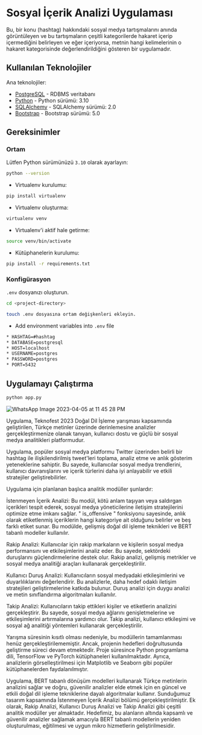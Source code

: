 # Sosyal İçerik Analizi Uygulaması

Bu, bir konu (hashtag) hakkındaki sosyal medya tartışmalarını anında görüntüleyen ve bu tartışmaların çeşitli kategorilerde hakaret içerip içermediğini belirleyen ve eğer içeriyorsa, metnin hangi kelimelerinin o hakaret kategorisinde değerlendirildiğini gösteren bir uygulamadır.

## Kullanılan Teknolojiler

Ana teknolojiler:

- [PostgreSQL](https://www.postgresql.org/) - RDBMS veritabanı
- [Python](https://docs.python.org/3.10/) - Python sürümü: 3.10 
- [SQLAlchemy](https://docs.sqlalchemy.org/) - SQLAlchemy sürümü: 2.0
- [Bootstrap](https://getbootstrap.com/docs/5.0/getting-started/introduction/) - Bootstrap sürümü: 5.0


## Gereksinimler

### Ortam

Lütfen Python sürümünüzü `3.10` olarak ayarlayın:

```bash
python --version
```

- Virtualenv kurulumu:
```bash
pip install virtualenv
```
- Virtualenv oluşturma:
```bash
virtualenv venv
```
- Virtualenv'i aktif hale getirme:
```bash
source venv/bin/activate
```
- Kütüphanelerin kurulumu:
```bash
pip install -r requirements.txt
```

### Konfigürasyon

`.env` dosyanızı oluşturun.
```bash
cd <project-directory>

touch .env dosyasına ortam değişkenleri ekleyin.
```
- Add environment variables into `.env` file
```bash
* HASHTAG=#hashtag
* DATABASE=postgresql
* HOST=localhost
* USERNAME=postgres
* PASSWORD=postgres
* PORT=5432
```

## Uygulamayı Çalıştırma

```bash
python app.py
```


![WhatsApp Image 2023-04-05 at 11 45 28 PM](https://user-images.githubusercontent.com/78956836/230224757-d6bf76fc-7297-478f-af2a-6b4b1d504363.jpeg)



Uygulama, Teknofest 2023 Doğal Dil İşleme yarışması kapsamında geliştirilen, Türkçe metinler üzerinde derinlemesine analizler gerçekleştirmenize olanak tanıyan, kullanıcı dostu ve güçlü bir sosyal medya analitikleri platformudur. 

Uygulama, popüler sosyal medya platformu Twitter üzerinden belirli bir hashtag ile ilişkilendirilmiş tweet'leri toplama, analiz etme ve anlık gösterim yeteneklerine sahiptir. Bu sayede, kullanıcılar sosyal medya trendlerini, kullanıcı davranışlarını ve içerik türlerini daha iyi anlayabilir ve etkili stratejiler geliştirebilirler.

Uygulama için planlanan başlıca analitik modüller şunlardır:

İstenmeyen İçerik Analizi: Bu modül, kötü anlam taşıyan veya saldırgan içerikleri tespit ederek, sosyal medya yöneticilerine iletişim stratejilerini optimize etme imkanı sağlar. " is_offensive " fonksiyonu sayesinde, anlık olarak etiketlenmiş içeriklerin hangi kategoriye ait olduğunu belirler ve beş farklı etiket sunar. Bu modülde, gelişmiş doğal dil işleme teknikleri ve BERT tabanlı modeller kullanılır.

Rakip Analizi: Kullanıcılar için rakip markaların ve kişilerin sosyal medya performansını ve etkileşimlerini analiz eder. Bu sayede, sektördeki duruşlarını güçlendirmelerine destek olur. Rakip analizi, gelişmiş metrikler ve sosyal medya analitiği araçları kullanarak gerçekleştirilir.

Kullanıcı Duruş Analizi: Kullanıcıların sosyal medyadaki etkileşimlerini ve duyarlılıklarını değerlendirir. Bu analizlerle, daha hedef odaklı iletişim stratejileri geliştirmelerine katkıda bulunur. Duruş analizi için duygu analizi ve metin sınıflandırma algoritmaları kullanılır.

Takip Analizi: Kullanıcıların takip ettikleri kişiler ve etiketlerin analizini gerçekleştirir. Bu sayede, sosyal medya ağlarını genişletmelerine ve etkileşimlerini artırmalarına yardımcı olur. Takip analizi, kullanıcı etkileşimi ve sosyal ağ analitiği yöntemleri kullanarak gerçekleştirilir.

Yarışma süresinin kısıtlı olması nedeniyle, bu modüllerin tamamlanması henüz gerçekleştirilememiştir. Ancak, projenin hedefleri doğrultusunda geliştirme süreci devam etmektedir. Proje süresince Python programlama dili, TensorFlow ve PyTorch kütüphaneleri kullanılmaktadır. Ayrıca, analizlerin görselleştirilmesi için Matplotlib ve Seaborn gibi popüler kütüphanelerden faydalanılmıştır.

Uygulama, BERT tabanlı dönüşüm modelleri kullanarak Türkçe metinlerin analizini sağlar ve doğru, güvenilir analizler elde etmek için en güncel ve etkili doğal dil işleme tekniklerine dayalı algoritmalar kullanır. Sunduğumuz tasarım kapsamında İstenmeyen İçerik Analizi bölümü gerçekleştirilmiştir. Ek olarak, Rakip Analizi, Kullanıcı Duruş Analizi ve Takip Analizi gibi çeşitli analitik modüller yer almaktadır. Hedefimiz, bu alanların altında kapsamlı ve güvenilir analizler sağlamak amacıyla BERT tabanlı modellerin yeniden oluşturulması, eğitilmesi ve uygun mikro hizmetlerin geliştirilmesidir.

